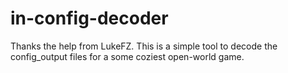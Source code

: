 # in-config-decoder

Thanks the help from LukeFZ. This is a simple tool to decode the config_output files for a some coziest open-world game.

